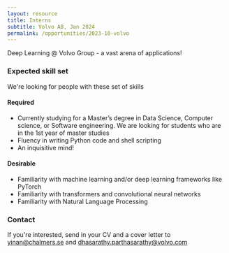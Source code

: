 ```yaml
---
layout: resource
title: Interns
subtitle: Volvo AB, Jan 2024
permalink: /opportunities/2023-10-volvo
---
```


Deep Learning @ Volvo Group - a vast arena of applications!


### Expected skill set
We're looking for people with these set of skills

#### Required
- Currently studying for a Master’s degree in Data Science, Computer science, or Software engineering. We are looking for students who are in the 1st year of master studies
- Fluency in writing Python code and shell scripting
- An inquisitive mind!

#### Desirable
- Familiarity with machine learning and/or deep learning frameworks like PyTorch
- Familiarity with transformers and convolutional neural networks
- Familiarity with Natural Language Processing

### Contact
If you're interested, send in your CV and a cover letter to yinan@chalmers.se and dhasarathy.parthasarathy@volvo.com
